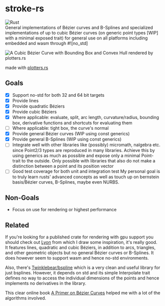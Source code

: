 # stroke-rs  

![Rust](https://github.com/dorianprill/brezel/workflows/Rust/badge.svg)  
General implementations of Bézier curves and B-Splines and specialized implementations of up to cubic Bézier curves (on generic point types [WIP] with a minimal exposed trait) for general use on all platforms including embedded and wasm through #![no_std]

![A Cubic Bézier Curve with Bounding Box and Convex Hull rendered by plotters.rs](https://github.com/dorianprill/brezel/blob/master/cubic_Bézier_bounding_box.png)  

made with [plotters.rs](https://github.com/38/plotters)  

## Goals

- [x] Support no-std for both 32 and 64 bit targets
- [x] Provide lines
- [x] Provide quadratic Béziers
- [x] Provide cubic Béziers
- [x] Where applicable: evaluate, split, arc length, curvature/radius, bounding box, derivative functions and shortcuts for evaluating them
- [ ] Where applicable: tight box, the curve's normal
- [x] Provide general Bézier curves (WIP using const generics)
- [x] Provide general B-Splines (WIP using const generics)
- [ ] Integrate well with other libraries like (possibly) micromath, nalgebra etc. since Point2/3 types are reproduced in many libraries. Achieve this by using generics as much as possible and expose only a minimal Point-trait to the outside. Only possible with libraries that also do not make a distinction between a point and its position vector
- [ ] Good test coverage for both unit and integration test
My personal goal is to truly learn rusts' advanced concepts as well as touch up on bernstein basis/Bézier curves, B-Splines, maybe even NURBS.

## Non-Goals

- Focus on use for rendering or highest performance

## Related  

If you're looking for a published crate for rendering with gpu support you should check out [Lyon](https://github.com/nical/lyon) from which I draw some inspiration, it's really good. It features lines, quadratic and cubic Béziers, in addition to arcs, triangles, and other geometric objects but no general Bézier curves or B-Splines. It does however seem to support wasm and hence no-std environments.  

Also, there's [Twinklebear/bspline](https://github.com/Twinklebear/bspline) which is a very clean and useful library for just bsplines. However, it depends on std and its simple Interpolate trait defines no way to access the individual dimensions of the points and hence implements no derivatives in the library.  

This clear online book [A Primer on Bézier Curves](https://pomax.github.io/Bézierinfo/) helped me with a lot of the algorithms involved.
